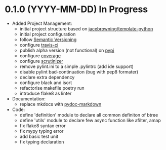
# 0.1.0 (YYYY-MM-DD) In Progress

 - Added Project Management: 
   - initial project structure based on [jacebrowning/template-python](https://github.com/jacebrowning/template-python)
   - initial project configuration
   - follow [Semantic Versioning](https://semver.org/)
   - configure [travis-ci](https://travis-ci.org)
   - publish alpha version (not functional) on [pypi](https://pypi.org)
   - configure [coverage](https://coveralls.io)
   - configure [scrutinizer](https://scrutinizer-ci.com/)
   - remove pylint.ini to a simple .pylintrc (add ide support)
   - disable pylint bad-continuation (bug with pep8 formater)
   - declare extra dependency
   - configure black and isort
   - refactorise makefile poetry run
   - introduce flake8 as linter
 - Documentation:
   - replace mkdocs with [pydoc-markdown](https://github.com/NiklasRosenstein/pydoc-markdown)
 - Code:
   - define 'definition' module to declare all common definiton of btree
   - define 'utils' module to declare few async function like afilter, amap
   - fix flake8 syntax error
   - fix mypy typing error
   - add basic test unit
   - fix typing declaration

